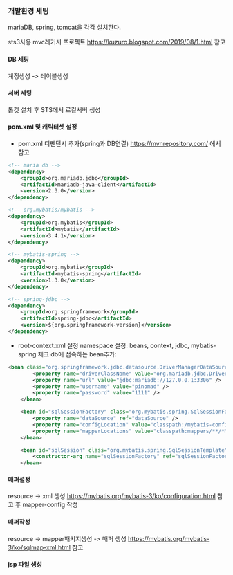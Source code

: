 ### 개발환경 세팅

mariaDB, spring, tomcat을 각각 설치한다.

sts3사용 mvc레거시 프로젝트
https://kuzuro.blogspot.com/2019/08/1.html 참고

#### DB 세팅
계정생성 -> 테이블생성

#### 서버 세팅
톰캣 설치 후 STS에서 로컬서버 생성

#### pom.xml 및 캐릭터셋 설정

- pom.xml 디펜던시 추가(spring과 DB연결)
https://mvnrepository.com/ 에서 참고
```xml
<!-- maria db -->
<dependency>
    <groupId>org.mariadb.jdbc</groupId>
    <artifactId>mariadb-java-client</artifactId>
    <version>2.3.0</version>
</dependency>

<!-- org.mybatis/mybatis -->
<dependency>
    <groupId>org.mybatis</groupId>
    <artifactId>mybatis</artifactId>
    <version>3.4.1</version>
</dependency>

<!-- mybatis-spring -->
<dependency>
    <groupId>org.mybatis</groupId>
    <artifactId>mybatis-spring</artifactId>
    <version>1.3.0</version>
</dependency>

<!-- spring-jdbc -->
<dependency>
    <groupId>org.springframework</groupId>
    <artifactId>spring-jdbc</artifactId>
    <version>${org.springframework-version}</version>
</dependency>
```
- root-context.xml 설정
namespace 설정: beans, context, jdbc, mybatis-spring 체크
db에 접속하는 bean추가:
```xml
<bean class="org.springframework.jdbc.datasource.DriverManagerDataSource" id="dataSource">
		<property name="driverClassName" value="org.mariadb.jdbc.Driver" />
		<property name="url" value="jdbc:mariadb://127.0.0.1:3306" />
		<property name="username" value="pinomad" />
		<property name="password" value="1111" />
	</bean>

	<bean id="sqlSessionFactory" class="org.mybatis.spring.SqlSessionFactoryBean">
		<property name="dataSource" ref="dataSource" />
		<property name="configLocation" value="classpath:/mybatis-config.xml" />
		<property name="mapperLocations" value="classpath:mappers/**/*Mapper.xml" />
	</bean>

	<bean id="sqlSession" class="org.mybatis.spring.SqlSessionTemplate" destroy-method="clearCache">
		<constructor-arg name="sqlSessionFactory" ref="sqlSessionFactory"/>
	</bean>
```

#### 매퍼설정
resource -> xml 생성
https://mybatis.org/mybatis-3/ko/configuration.html 참고 후 mapper-config 작성

#### 매퍼작성
resource -> mapper패키지생성 -> 매퍼 생성
https://mybatis.org/mybatis-3/ko/sqlmap-xml.html 참고

#### jsp 파일 생성
